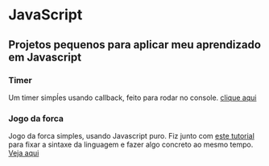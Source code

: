 # JavaScript

## Projetos pequenos para aplicar meu aprendizado em Javascript

### Timer
Um timer simpĺes usando callback, feito para rodar no console. [clique aqui](https://github.com/MarianaFurriel/Javascript/blob/master/projetos/timer.js)

### Jogo da forca
Jogo da forca simples, usando Javascript puro. Fiz junto com [este tutorial](https://www.youtube.com/watch?v=dgvyE1sJS3Y) para fixar a sintaxe da linguagem e fazer algo concreto ao mesmo tempo. [Veja aqui](https://github.com/MarianaFurriel/Javascript/tree/master/projetos/Jogo%20da%20Forca)
